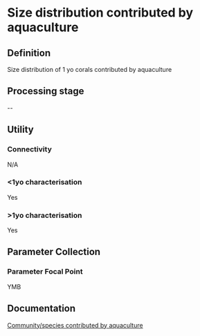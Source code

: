 # Size distribution contributed by aquaculture
<!-- 
{: .no_toc .text-delta }
* TOC
{:toc} -->

## Definition

Size distribution of 1 yo corals contributed by aquaculture

## Processing stage

--

## Utility 
### Connectivity

N/A

### <1yo characterisation

Yes 

### >1yo characterisation

Yes 

## Parameter Collection
### Parameter Focal Point

YMB

## Documentation

[Community/species contributed by aquaculture](https://aimsgovau.sharepoint.com/:w:/r/sites/RRAPMDS/_layouts/15/Doc.aspx?sourcedoc=%7B29094931-0C78-4E5E-A569-DE704A93116B%7D&file=Parameter_cultured_corals_NEW.docx)